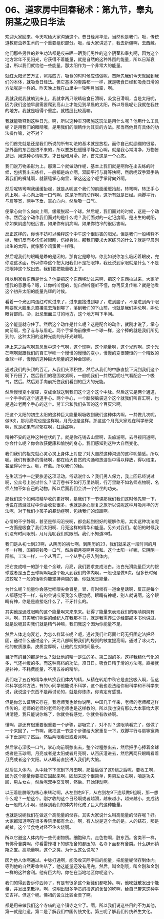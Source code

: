 # 06、道家房中回春秘术：第九节，睾丸阴茎之吸日华法

欢迎大家回来。今天呢给大家沟通这个。昔日经月华法，当然也是我们。呃，传统道教房虫养生术的一个重要组织部分。呃，给大家讲述了，我去新疆啊，去西藏。

他们那些男性的养生功法都是哎来晒一晒我们男性的这个阴茎和睾丸啊，因为这个地方常年不见阳光，它获得不着能量，就是自然的这种外围的能量，所以日渐衰退，所以我们就给他一些能量。那太阳作为一个非常大的能量。

就红太阳光芒万丈，照亮四方，吸食的时时候应该做呢，首际先我们今天就回到我们的本体，就吸食日经法。但它基本的套路都一一样，就是吸食日经和吸食日滑的方法呢是一样的。昨天晚上我在山里中一轮明月当空，啊。

我就我就我就躺到床上，我就拿两只眼睛吸食日滑啊，吸食日滑啊，当是太阳呢，因为我们这他早晨需要爬到高山上才能见到早晨的太阳，所以导晨呢让我就在我住的地方。我就是哦得个重症。就楼层比较高嘛。

我就能吸释到这种日光。啊，所以这种实习吸施这玩法是用什么呢？他用什么工具呢？是用我们的眼睛哦，是用我们的眼睛作为其实的方法。那当然他具有具体的功法操作嘛，对不对？

他们首先就是还是我们所说的所有功法的基术就是放松，而你自己就绷绷的很紧。那外面的东西是进不来的，所以要放松缓慢平静之心啊，就是我心常清净，万物皆息归，用这种心情呢来。才日经和月滑。好，首先这是一个心态。

我们说万物条形为上。那第二个就做动作呢，基本上我们就是啊你在出去练的时候，包括我出去练样，一般都是站立啊，双脚平行与肩等快啊，然后呢双手双手贴着我们的裤缝啊，就箍缝掌心向里，掌这这这个呃手掌背向外啊。

然后呢转弯啊我缓缓抬起，就是从呃这个我们的前面缓缓抬起，转弯啊，转正手心向上啊，手心向上吸一口气啊，这是所有的动作啊，这所有就是日经。两脚平行，与肩等宽，两手下垂，掌心向内，然后吸一口气。

便掌心向什么向向上啊，缓缓脱起一个球。然后呢，我们面对的时候，这是一个动作。然后这个动作我们面对的是什么呢？我们面对的一定记度啊，是出生的朝阳，你如果阴虚的很厉害。如果你有阴病啊，如果你怕冷的很厉害啊。

反正这样的，你也不妨可以稀释这个中午这个很厉害的阳光。但是我们一般稀释不掉，我们反而多伤伤掉眼睛，伤掉身体。那我们要求大家练习的什么？就是早晨刚出生的太阳，就像那个鸡蛋黄一样哦。

然后呢我们的眼睛是睁的是闭的，那肯定是睁的。你比如说你怎么吸闭着眼皮，完你没这水面，所以你睁这个把太阳我们不是把眼神，我还说到家眼就是什么？不是把眼神这个放出去。我们要把能量收上了。

所以到家看东西是什么？他要把这个东西移动过来啊，把这个东西拉过来，大家听懂我的意思吗？嗯，让你听听懂的，能自然听懂听不懂，你再反复传嘛？就是他看这个初升太阳的能量光辉的时候。

看着一个光团鸭蛋红时就过来了，过来直接进到哪了，进到脑子，不是进到两个眼睛要就大脑里头直接进去落到哪了，落到我们的下山前，也就是我们妒忌啊，妒忌眼背部的。😡，肚忌里面三寸的地方，这个地方叫下半间。

这个能量就守住了。然后这个动作是什么呢？这是配合的动作，就刚才说了，掌心向前啊，抬了与与与眉毛。两个手掌向前像捧一个球一样，这个捧的就是我们所见到的。这种太阳的这种光能的光环光球啊。

捧上来之后呢啊意念当中这个气啊，这个球啊，这个能量啊，这个光辉啊，这个光芒啊啊就跟我们的百汇学哇一个慢慢的慢慢的变小，慢慢的变很硬恒的一个精致的金球一样，慢慢的这种巨大能量的这种金球呢。

通过我们的头顶的百汇。从我们头顶积住，然后从我们的中脉直接下沉到我们这个啊下丹田了，然后我们的稳固收紧啊，一般呢我们一共然后呢吐气看配合一个吸气，然后。然后双手向前托住我们看到的巨大的光能。

然后慢慢变小变硬，变成金球送到我们这个这个这个中脉。然后这它是两个通道，一个手手的这个通道手心。两个手心，一个脑袋脑袋这个这个就我们叫百汇啊，也是通过老两个手心的这个。劳工穴和我们头顶的这个百灰穴啊。

把这个太阳的初生太阳的这种巨大能量啊吸收到我们这种体内啊，一共做几次呢，做9次，那月亮呢也是这样啊，月亮也是这样。那这这个月亮大家现在科学研究啊，就是如果有抑郁症啊，狂躁症啊。

精神不安的这种这种症状的了。就是你花钱去山里啊，去旅游啊，去寻视问道啊，你会什么呢？你会收获健康和愉悦的身心。我们感知到这种大自然变化。

我们我们的祖先就心灵心灵上身体上对应了对大自然这种沟通的这种呃情感。所以呃。我们有很多的情绪啊，都在给大自然的沟通和旅游当中得以释放，得以结束，甚至得以什么。呃，疗愈。所以我们的给。

在生活当中一定要旅游这项活动。俗话说什么？我们男人保力，我上回已经说过啊，公众号上说过什么？读万卷书不如行万里路啊，行万里路不如名师点物啊，名师点物不如自己的动物。所以后面我们会讲一个打坐的功夫。

那我们这个如何把精华收的更好啊，是我们下一节课那我们我们这时候先带一下，也说在旅游过程中你会收获很多，也就是身心康复之旅所以说呢这种月吸月华的方法呢，对于我们小孩子的暴动症啊，包括我们的烦躁啊。

心情的不宁静啊，甚至是郁闷沮丧啊，都会起到很好的缓解作用。其实这种功法呢一方面是吸食了我们太阳啊、月亮这样的精华和能量。另外对我们。朝阳的时候我们没有时间限制，月月亮呢我们就限制。我们不知道3时。

我们是从初七到23啊，从阴历的初七啊，到阴历的23，我们就采这一段时间的月华一样哦，国把铜钱吸一口气，然后把月亮啊月亮和。这个太阳一样嘛，它阴阴一阳嘛，工法一样，一个从百汇，一个从手心导入到体内。

把它变成唯一的那个是个金球，月亮，我们要求变成洁白。洁白光滑能量巨大的银球或者是玉白玉球啊啊吸这个吸入到我们的体内啊，一般也是做9次。但多长时候戒较呢？一般的话呃你能坚持两周的话，你就感觉能量。

为什么呢？能量你会感觉哇眼尖会冒星，冒，有时候有一道金星话啊，反正是每个人都感觉不一样，有的会说哎呀我怎么感觉呃。眼睛有神呢，别人就说啊，这个眼睛有神，你是是直接吃什么了，不牙什么的。

其实他是通过眼睛的这个能量啊来来来来。获得了能量来表现我们的眼睛炯炯有神。啊，其实我们呃讲的经纪人在我那本书，就是我需养生少经部那本书也讲过，就是说呃其实我们就是精气神嘛，我们我这个因为你能量不足。

然后人体走向衰老，为怎么样延长呢？呃，通过我们七窍固七窍无归固定法把经固，通过什么通过这个。天龙八部啊把我们的规则的敏度提高啊。通过了冰火力，他的皮质激素，皮质变厚啊，让他的应对时间最长。

目所有的目的都是什么？就让他的精一是生的多。第二固的多。这样我精化气化的多，气还神缓的多。而这种高档的功法，须日日。吸食日精于滑的方法呢，直接就是补神，不耗费能量，不用五谷的精华。

我们吃了五谷的精华来转换我们体内的精，从精在转期中秋它是直接吸入啊，但这种科学这种方法，有的小同学他能说不科学，这个我也没法给你用科学和不科学来说，我说这个东西不是再讨论的，就是你练练，你肯定有感觉。

但是你怎么证明它存在，我老师我也给你说明，中国几千年来，老师的老师都这样传传的，老师的老师的老师的老师也是这样教的，所以我也没有那么大本事给大家讲清楚，我只能说你练了，你就会有感觉，你就会有收益啊。

懂啊，那还有很重要很重要一个步骤，那吸完了，对不对？这眼睛看完了，做做了一个来回了，一节啊，我把这一节这个步骤给大家重复一下，双脚平行与肩等宽两手下垂是吧？然后。然后两眼看日或着月啊。

然后掌心深吸一口气，掌心向前啊憋出去，整个过程憋出去，然后把手心捧着金球或者是玉球啊，月亮或者是太阳或者月亮啊，从百灰灌进去，然后两两只眼睛看着月亮或者这个太阳。从从眼前直接进入我们的大脑。

然后进入体内，从中脉下下沉到下丹田啊，那最后做了这9组之后呢，要收工啊，因为这个能量你要把它固起来啊，固起来这个很简单，男男左女右啊，咱是功夫顺，男左女右，然后呢双手交叉啊，然后。开始转动啊。

以压着肚脐眼为核心来转动啊，从左到右9下，从右到左9下连续做9组啊，那一想什么呢？一想这个。刚才收的这个日经啊或者越滑，越来越小，越来越小，变成钻石一般的大小啊，储存到我们的体内转化成了巨大的这种能量。

也就是说呢我们在做这个高能量的储存。其实大家说什么叫高能量的储存呢？好。大家都知道啊在很多寺院里都有舍立。啊，有人说是这个舍的是。人的结石，那是胡扯。这个节食绝对经不住火烧啊。

所以它避这人体内的一些代谢物质。细胞碎片。走色物啊，脏东西。舍类不一样，有佛骨舍类啊，你看雷锋塔下的佛指舍的都压的，名寺下面都有舍类。什么辟邪镇斯之宝。高能量啊。这个之类。为什么这么说呢？

因为他人体啊通过。中脉打通啊，能吸收天际宇宙的能量，把能量呢储存到体内。等到他的自然寿命终结了，他这能量还没有用完，然后。叫金刚哦，叫金刚和金刚一样的这种舍利。他有巨大的，你在在当地地区你呢这个。

我们的得到告诉你西师了，有是有很多这个新徒们都吃掉。啊，他吃就散发出个能量，并发出来散掉。啊，说明出很多学员的捡这的舍备的吃啊，给自己带来这种平安吉祥。但这个呃。佛祖的设立比较金贵了啊。

都是用来做我们这个寺庙的这个镇寺之宝了。啊，所以我们说这些目的不为其他，第一就是红道。第二是了解我们中国传统文化。第三呢了解我们传统养生文化。

